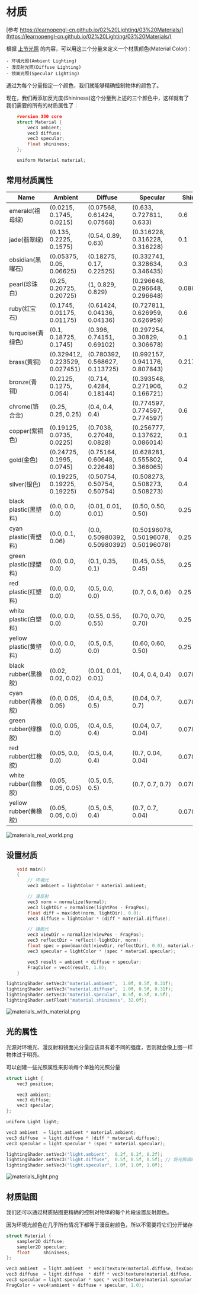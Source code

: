 # 材质

[参考 https://learnopengl-cn.github.io/02%20Lighting/03%20Materials/](https://learnopengl-cn.github.io/02%20Lighting/03%20Materials/)

根据 [上节光照](./光照.md) 的内容，可以用这三个分量来定义一个材质颜色(Material Color)：

    - 环境光照(Ambient Lighting)
    - 漫反射光照(Diffuse Lighting)
    - 镜面光照(Specular Lighting)

通过为每个分量指定一个颜色，我们就能够精确控制物体的颜色了。

现在，我们再添加反光度(Shininess)这个分量到上述的三个颜色中，这样就有了我们需要的所有的材质属性了：

~~~ c
    #version 330 core
    struct Material {
        vec3 ambient;
        vec3 diffuse;
        vec3 specular;
        float shininess;
    }; 

    uniform Material material;
~~~

## 常用材质属性

| Name | Ambient | Diffuse | Specular | Shininess |
|  ----  | ----  | ----  | ----  | ----  |
| emerald(祖母绿) | (0.0215, 0.1745, 0.0215) | (0.07568, 0.61424, 0.07568) | (0.633, 0.727811, 0.633) | 0.6 |
| jade(翡翠绿) | (0.135, 0.2225, 0.1575) | (0.54, 0.89, 0.63) | (0.316228, 0.316228, 0.316228) | 0.1 |
| obsidian(黑曜石) | (0.05375, 0.05, 0.06625) | (0.18275, 0.17, 0.22525) | (0.332741, 0.328634, 0.346435) | 0.3 |
| pearl(珍珠白) | (0.25, 0.20725, 0.20725) | (1, 0.829, 0.829) | (0.296648, 0.296648, 0.296648) | 0.088 |
| ruby(红宝石) | (0.1745, 0.01175, 0.01175) | (0.61424, 0.04136, 0.04136) | (0.727811, 0.626959, 0.626959) | 0.6 |
| turquoise(青绿色) | (0.1, 0.18725, 0.1745) | (0.396, 0.74151, 0.69102) | (0.297254, 0.30829, 0.306678) | 0.1 |
| brass(黄铜) | (0.329412, 0.223529, 0.027451) | (0.780392, 0.568627, 0.113725) | (0.992157, 0.941176, 0.807843) | 0.21794872 |
| bronze(青铜) | (0.2125, 0.1275, 0.054) | (0.714, 0.4284, 0.18144) | (0.393548, 0.271906, 0.166721) | 0.2 |
| chrome(铬合金) | (0.25, 0.25, 0.25) | (0.4, 0.4, 0.4) | (0.774597, 0.774597, 0.774597) | 0.6 |
| copper(紫铜色) | (0.19125, 0.0735, 0.0225) | (0.7038, 0.27048, 0.0828) | (0.256777, 0.137622, 0.086014) | 0.1 |
| gold(金色) | (0.24725, 0.1995, 0.0745) | (0.75164, 0.60648, 0.22648) | (0.628281, 0.555802, 0.366065) | 0.4 |
| silver(银色) | (0.19225, 0.19225, 0.19225) | (0.50754, 0.50754, 0.50754) | (0.508273, 0.508273, 0.508273) | 0.4 |
| black plastic(黑塑料) | (0.0, 0.0, 0.0) | (0.01, 0.01, 0.01) | (0.50, 0.50, 0.50) | 0.25 |
| cyan plastic(青塑料) | (0.0, 0.1, 0.06) | (0.0, 0.50980392, 0.50980392) | (0.50196078, 0.50196078, 0.50196078) | 0.25 |
| green plastic(绿塑料) | (0.0, 0.0, 0.0) | (0.1, 0.35, 0.1) | (0.45, 0.55, 0.45) | 0.25 |
| red plastic(红塑料) | (0.0, 0.0, 0.0) | (0.5, 0.0, 0.0) | (0.7, 0.6, 0.6) | 0.25 |
| white plastic(白塑料) | (0.0, 0.0, 0.0) | (0.55, 0.55, 0.55) | (0.70, 0.70, 0.70) | 0.25 |
| yellow plastic(黄塑料) | (0.0, 0.0, 0.0) | (0.5, 0.5, 0.0) | (0.60, 0.60, 0.50) | 0.25 |
| black rubber(黑橡胶) | (0.02, 0.02, 0.02) | (0.01, 0.01, 0.01) | (0.4, 0.4, 0.4) | 0.078125 |
| cyan rubber(青橡胶) | (0.0, 0.05, 0.05) | (0.4, 0.5, 0.5) | (0.04, 0.7, 0.7) | 0.078125 |
| green rubber(绿橡胶) | (0.0, 0.05, 0.0) | (0.4, 0.5, 0.4) | (0.04, 0.7, 0.04) | 0.078125 |
| red rubber(红橡胶) | (0.05, 0.0, 0.0) | (0.5, 0.4, 0.4) | (0.7, 0.04, 0.04) | 0.078125 |
| white rubber(白橡胶) | (0.05, 0.05, 0.05) | (0.5, 0.5, 0.5) | (0.7, 0.7, 0.7) | 0.078125 |
| yellow rubber(黄橡胶) | (0.05, 0.05, 0.0) | (0.5, 0.5, 0.4) | (0.7, 0.7, 0.04) | 0.078125 |


![materials_real_world.png](./assets/materials_real_world.png)

## 设置材质

~~~ c
    void main()
    {    
        // 环境光
        vec3 ambient = lightColor * material.ambient;

        // 漫反射 
        vec3 norm = normalize(Normal);
        vec3 lightDir = normalize(lightPos - FragPos);
        float diff = max(dot(norm, lightDir), 0.0);
        vec3 diffuse = lightColor * (diff * material.diffuse);

        // 镜面光
        vec3 viewDir = normalize(viewPos - FragPos);
        vec3 reflectDir = reflect(-lightDir, norm);  
        float spec = pow(max(dot(viewDir, reflectDir), 0.0), material.shininess);
        vec3 specular = lightColor * (spec * material.specular);  

        vec3 result = ambient + diffuse + specular;
        FragColor = vec4(result, 1.0);
    }
~~~

~~~ c
lightingShader.setVec3("material.ambient",  1.0f, 0.5f, 0.31f);
lightingShader.setVec3("material.diffuse",  1.0f, 0.5f, 0.31f);
lightingShader.setVec3("material.specular", 0.5f, 0.5f, 0.5f);
lightingShader.setFloat("material.shininess", 32.0f);
~~~


![materials_with_material.png](./assets/materials_with_material.png)


## 光的属性

光源对环境光、漫反射和镜面光分量应该具有着不同的强度，否则就会像上图一样 物体过于明亮。

可以创建一些光照属性来影响每个单独的光照分量

~~~ c
struct Light {
    vec3 position;

    vec3 ambient;
    vec3 diffuse;
    vec3 specular;
};

uniform Light light;
~~~

~~~ c
vec3 ambient  = light.ambient * material.ambient;
vec3 diffuse  = light.diffuse * (diff * material.diffuse);
vec3 specular = light.specular * (spec * material.specular);
~~~


~~~ c
lightingShader.setVec3("light.ambient",  0.2f, 0.2f, 0.2f);
lightingShader.setVec3("light.diffuse",  0.5f, 0.5f, 0.5f); // 将光照调暗了一些以搭配场景
lightingShader.setVec3("light.specular", 1.0f, 1.0f, 1.0f); 
~~~


![materials_light.png](./assets/materials_light.png)


## 材质贴图

我们还可以通过材质贴图更精确的控制对物体的每个片段设置反射颜色。

因为环境光颜色在几乎所有情况下都等于漫反射颜色，所以不需要将它们分开储存

~~~ c
struct Material {
    sampler2D diffuse;
    sampler2D specular;
    float     shininess;
};
~~~

~~~ c
vec3 ambient  = light.ambient  * vec3(texture(material.diffuse, TexCoords));
vec3 diffuse  = light.diffuse  * diff * vec3(texture(material.diffuse, TexCoords));  
vec3 specular = light.specular * spec * vec3(texture(material.specular, TexCoords));
FragColor = vec4(ambient + diffuse + specular, 1.0);
~~~
